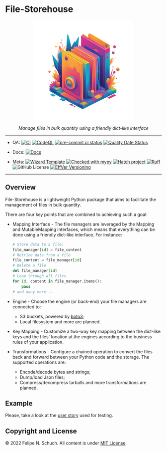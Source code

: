 # File-Storehouse

<p align="center">
<a href="https://github.com/fschuch/file_storehouse"><img src="https://raw.githubusercontent.com/fschuch/file_storehouse/refs/heads/main/docs/logo.png" alt="File Storehouse logo" width="320"></a>
</p>
<p align="center">
    <em>Manage files in bulk quantity using a friendly dict-like interface</em>
</p>

______________________________________________________________________

- QA:
  [![CI](https://github.com/fschuch/file_storehouse/actions/workflows/ci.yaml/badge.svg?branch=main)](https://github.com/fschuch/file_storehouse/actions/workflows/ci.yaml)
  [![CodeQL](https://github.com/fschuch/file_storehouse/actions/workflows/github-code-scanning/codeql/badge.svg)](https://github.com/fschuch/file_storehouse/actions/workflows/github-code-scanning/codeql)
  [![pre-commit.ci status](https://results.pre-commit.ci/badge/github/fschuch/file_storehouse/main.svg)](https://results.pre-commit.ci/latest/github/fschuch/file_storehouse/main)
  [![Quality Gate Status](https://sonarcloud.io/api/project_badges/measure?project=fschuch_file_storehouse&metric=alert_status)](https://sonarcloud.io/summary/new_code?id=fschuch_file_storehouse)

- Docs:
  [![Docs](https://github.com/fschuch/file_storehouse/actions/workflows/docs.yaml/badge.svg?branch=main)](https://docs.fschuch.com/file_storehouse)

- Meta:
  [![Wizard Template](https://img.shields.io/badge/Wizard-Template-%23447CAA)](https://github.com/fschuch/wizard-template)
  [![Checked with mypy](https://www.mypy-lang.org/static/mypy_badge.svg)](https://mypy-lang.org/)
  [![Hatch project](https://img.shields.io/badge/%F0%9F%A5%9A-Hatch-4051b5.svg)](https://github.com/pypa/hatch)
  [![Ruff](https://img.shields.io/endpoint?url=https://raw.githubusercontent.com/astral-sh/ruff/main/assets/badge/v2.json)](https://github.com/astral-sh/ruff)
  ![GitHub License](https://img.shields.io/github/license/fschuch/file_storehouse?color=blue)
  [![EffVer Versioning](https://img.shields.io/badge/version_scheme-EffVer-0097a7)](https://jacobtomlinson.dev/effver)

______________________________________________________________________

## Overview

File-Storehouse is a lightweight Python package that aims to facilitate the management of files in bulk quantity.

There are four key points that are combined to achieving such a goal:

- Mapping Interface - The file managers are leveraged by the Mapping and MutableMapping interfaces, which means that everything can be done using a friendly dict-like interface. For instance:

  ```python
  # Store data to a file:
  file_manager[id] = file_content
  # Retrine data from a file
  file_content = file_manager[id]
  # Delete a file
  del file_manager[id]
  # Loop through all files
  for id, content in file_manager.items():
      pass
  # and many more...
  ```

- Engine - Choose the engine (or back-end) your file managers are connected to:

  - S3 buckets, powered by [boto3](https://boto3.amazonaws.com/v1/documentation/api/latest/index.html);
  - Local filesystem and more are planned.

- Key Mapping - Customize a two-way key mapping between the dict-like keys and the files' location at the engines according to the business rules of your application.

- Transformations - Configure a chained operation to convert the files back and forward between your Python code and the storage. The supported operations are:

  - Encode/decode bytes and strings;
  - Dump/load Json files;
  - Compress/decompress tarballs and more transformations are planned.

## Example

Please, take a look at the [user story](tests/test_user_story.py) used for testing.

## Copyright and License

© 2022 Felipe N. Schuch.
All content is under [MIT License](https://github.com/fschuch/file_storehouse/blob/master/LICENSE).
